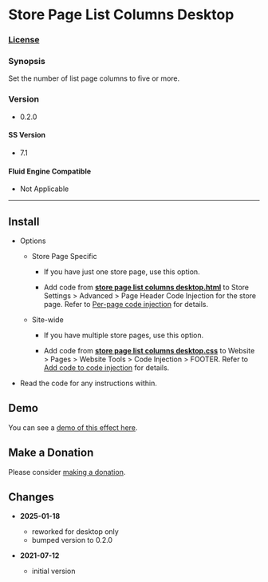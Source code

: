 # Store Page List Columns Desktop

### [License][1]

### Synopsis

Set the number of list page columns to five or more.

### Version

  * 0.2.0

#### SS Version

  * 7.1

#### Fluid Engine Compatible

  * Not Applicable

---

## Install

* Options

  * Store Page Specific
  
    * If you have just one store page, use this option.
      
    * Add code from **[store page list columns desktop.html][2]** to
      Store Settings > Advanced > Page Header Code Injection for the store page.
      Refer to [Per-page code injection][3] for details.
      
  * Site-wide
  
    * If you have multiple store pages, use this option.
      
    * Add code from **[store page list columns desktop.css][4]** to
      Website > Pages > Website Tools > Code Injection > FOOTER.
      Refer to [Add code to code injection][5] for details.
      
* Read the code for any instructions within.

## Demo

You can see a [demo of this effect here][6].

## Make a Donation

Please consider [making a donation][7].

## Changes

* **2025-01-18**

  * reworked for desktop only
  * bumped version to 0.2.0
  
* **2021-07-12**

  * initial version

[1]: https://github.com/tomsWebConsulting/twcsl/blob/main/LICENSE.txt#L1
[2]: store%20page%20list%20columns%20desktop.html#L1
[3]: https://support.squarespace.com/hc/en-us/articles/205815908-Using-code-injection#toc-per-page-code-injection
[4]: store%20page%20list%20columns%20desktop.css#L1
[5]: https://support.squarespace.com/hc/en-us/articles/205815908-Using-code-injection#toc-add-code-to-code-injection
[6]: https://toms-web-consulting-demos.squarespace.com/store-page-list-columns-desktop?password=twcdemos
[7]: https://github.com/tomsWebConsulting/twcsl#make-a-donation
